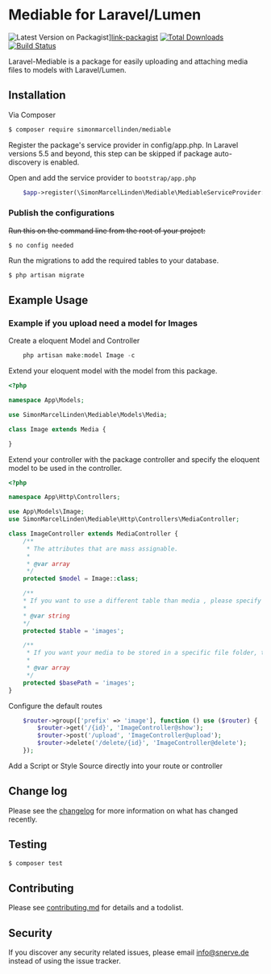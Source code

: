 # Mediable for Laravel/Lumen

![Latest Version on Packagist][ico-version]][link-packagist]
[![Total Downloads][ico-downloads]][link-downloads]
[![Build Status][ico-travis]][link-travis]

Laravel-Mediable is a package for easily uploading and attaching media files to models with Laravel/Lumen.

## Installation

Via Composer

``` bash
$ composer require simonmarcellinden/mediable
```

Register the package's service provider in config/app.php. In Laravel versions 5.5 and beyond, this step can be skipped if package auto-discovery is enabled.

Open and add the service provider to `bootstrap/app.php`
```php
	$app->register(\SimonMarcelLinden\Mediable\MediableServiceProvider::class);
```

### Publish the configurations
~~Run this on the command line from the root of your project:~~
```
$ no config needed
```

Run the migrations to add the required tables to your database.
```php 
$ php artisan migrate
```

## Example Usage 
### Example if you upload need a model for Images

Create a eloquent Model and Controller
```php
    php artisan make:model Image -c
```

Extend your eloquent model with the model from this package.

```php
<?php

namespace App\Models;

use SimonMarcelLinden\Mediable\Models\Media;

class Image extends Media {

}
```
Extend your controller with the package controller and specify the eloquent model to be used in the controller. 

```php
<?php

namespace App\Http\Controllers;

use App\Models\Image;
use SimonMarcelLinden\Mediable\Http\Controllers\MediaController;

class ImageController extends MediaController {
	/**
	 * The attributes that are mass assignable.
	 *
	 * @var array
	 */
	protected $model = Image::class;

	/**
	* If you want to use a different table than media , please specify it here.
	*
	* @var string
	*/
	protected $table = 'images';

	/**
	 * If you want your media to be stored in a specific file folder, then specify it here.
	 *
	 * @var array
	 */
	protected $basePath = 'images';
}
```

Configure the default routes

```php
	$router->group(['prefix' => 'image'], function () use ($router) {
		$router->get('/{id}', 'ImageController@show');
		$router->post('/upload', 'ImageController@upload');
		$router->delete('/delete/{id}', 'ImageController@delete');
	});
```


Add a Script or Style Source directly into your route or controller




## Change log

Please see the [changelog](changelog.md) for more information on what has changed recently.

## Testing

``` bash
$ composer test
```

## Contributing

Please see [contributing.md](contributing.md) for details and a todolist.

## Security

If you discover any security related issues, please email info@snerve.de instead of using the issue tracker.


[ico-version]: https://img.shields.io/packagist/v/simonmarcellinden/mediable.svg?style=flat-square
[ico-downloads]: https://img.shields.io/packagist/dt/simonmarcellinden/mediable.svg?style=flat-square
[ico-travis]: https://img.shields.io/travis/simonmarcellinden/mediable/master.svg?style=flat-square

[link-packagist]: https://packagist.org/packages/simonmarcellinden/mediable
[link-downloads]: https://packagist.org/packages/simonmarcellinden/mediable
[link-travis]: https://travis-ci.org/simonmarcellinden/mediable
[link-author]: https://github.com/simonmarcellinden
[link-contributors]: ../../contributors
